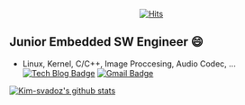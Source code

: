 <!-- ### Hi there 👋 -->
 <div align=center>
  
  [![Hits](https://hits.seeyoufarm.com/api/count/incr/badge.svg?url=https%3A%2F%2Fgithub.com%2Fkim-svadoz%2Fhit-counter)](https://hits.seeyoufarm.com)	
  
 </div>
  
  ## Junior Embedded SW Engineer 😄
  - Linux, Kernel, C/C++, Image Proccesing, Audio Codec, ...
  [![Tech Blog Badge](http://img.shields.io/badge/-Tech%20blog-black?style=flat-square&logo=github&link=https://coder-in-war.tistory.com/)](https://coder-in-war.tistory.com/)
  [![Gmail Badge](https://img.shields.io/badge/Gmail-d14836?style=flat-square&logo=Gmail&logoColor=white&link=mailto:dhkdghehfdl@gmail.com)](mailto:dhkdghehfdl@gmail.com)
  
  [![Kim-svadoz's github stats](https://github-readme-stats.vercel.app/api?username=kim-svadoz&show_icons=true&theme=gruvbox)](https://github.com/anuraghazra/github-readme-stats)
<!--
**kim-svadoz/kim-svadoz** is a ✨ _special_ ✨ repository because its `README.md` (this file) appears on your GitHub profile.

Here are some ideas to get you started:

- 🔭 I’m currently working on ...
- 🌱 I’m currently learning ...
- 👯 I’m looking to collaborate on ...
- 🤔 I’m looking for help with ...
- 💬 Ask me about ...
- 📫 How to reach me: ...
- 😄 Pronouns: ...
- ⚡ Fun fact: ...
-->
